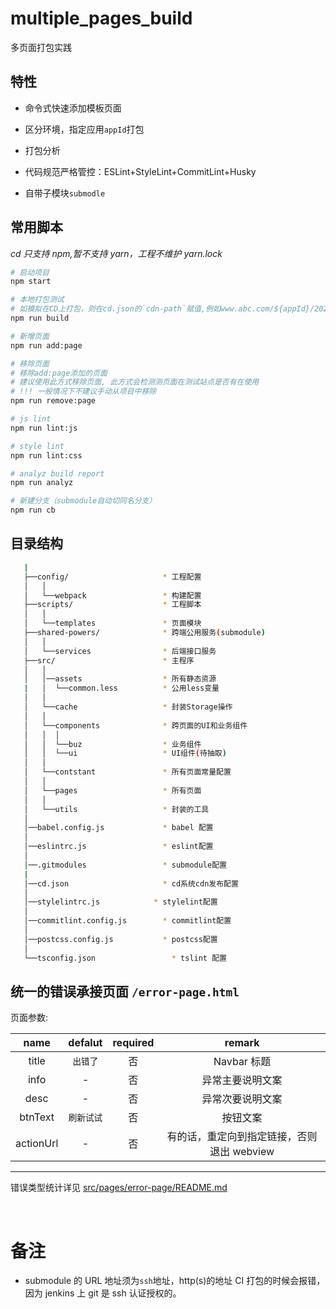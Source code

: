 # multiple_pages_build

多页面打包实践

## 特性

- 命令式快速添加模板页面

- 区分环境，指定应用`appId`打包

- 打包分析

- 代码规范严格管控：ESLint+StyleLint+CommitLint+Husky

- 自带子模块`submodle`

## 常用脚本

_cd 只支持 npm,暂不支持 yarn，工程不维护 yarn.lock_

```bash
# 启动项目
npm start

# 本地打包测试
# 如模拟在CD上打包，则在cd.json的`cdn-path`赋值,例如www.abc.com/${appId}/20201217
npm run build

# 新增页面
npm run add:page

# 移除页面
# 移除add:page添加的页面
# 建议使用此方式移除页面, 此方式会检测测页面在测试站点是否有在使用
# !!! 一般情况下不建议手动从项目中移除
npm run remove:page

# js lint
npm run lint:js

# style lint
npm run lint:css

# analyz build report
npm run analyz

# 新建分支（submodule自动切同名分支）
npm run cb
```

## 目录结构

```bash
   |
   ├──config/                     * 工程配置
   │   │
   │   └──webpack                 * 构建配置
   ├──scripts/                    * 工程脚本
   │   │
   │   └──templates               * 页面模块
   ├──shared-powers/              * 跨端公用服务(submodule)
   │   │
   │   └──services                * 后端接口服务
   ├──src/                        * 主程序
   │   │
   │   │──assets                  * 所有静态资源
   |   │  └──common.less          * 公用less变量
   │   │
   │   └──cache                   * 封装Storage操作
   │   │
   │   └──components              * 跨页面的UI和业务组件
   │   │  │
   │   │  └──buz                  * 业务组件
   │   │  └──ui                   * UI组件(待抽取)
   │   │
   │   └──contstant               * 所有页面常量配置
   │   │
   │   └──pages                   * 所有页面
   │   │
   │   └──utils                   * 封装的工具
   │
   │──babel.config.js             * babel 配置
   │
   │──eslintrc.js                 * eslint配置
   │
   │──.gitmodules                 * submodule配置
   |
   │──cd.json                     * cd系统cdn发布配置
   │
   │──stylelintrc.js            * stylelint配置
   │
   │──commitlint.config.js        * commitlint配置
   │
   │──postcss.config.js           * postcss配置
   │
   └──tsconfig.json                 * tslint 配置
```

## 统一的错误承接页面 `/error-page.html`

页面参数:

|   name    |  defalut   | required |                   remark                   |
| :-------: | :--------: | :------: | :----------------------------------------: |
|   title   |  `出错了`  |    否    |                Navbar 标题                 |
|   info    |     -      |    否    |              异常主要说明文案              |
|   desc    |     -      |    否    |              异常次要说明文案              |
|  btnText  | `刷新试试` |    否    |                  按钮文案                  |
| actionUrl |     -      |    否    | 有的话，重定向到指定链接，否则退出 webview |

---

错误类型统计详见 [src/pages/error-page/README.md](./src/pages/error-page/README.md)

<br/>

# 备注

- submodule 的 URL 地址须为`ssh`地址，http(s)的地址 CI 打包的时候会报错，因为 jenkins 上 git 是 ssh 认证授权的。
